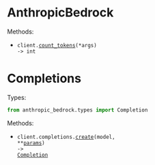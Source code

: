 # AnthropicBedrock

Methods:

- <code>client.<a href="./src/anthropic_bedrock/_client.py">count_tokens</a>(\*args) -> int</code>

# Completions

Types:

```python
from anthropic_bedrock.types import Completion
```

Methods:

- <code title="post /model/{model}/invoke">client.completions.<a href="./src/anthropic_bedrock/resources/completions.py">create</a>(model, \*\*<a href="src/anthropic_bedrock/types/completion_create_params.py">params</a>) -> <a href="./src/anthropic_bedrock/types/completion.py">Completion</a></code>
